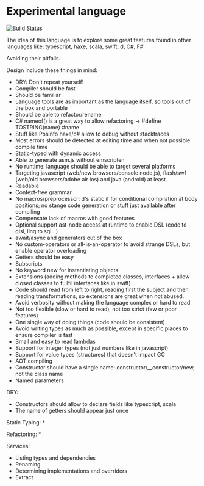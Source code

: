 Experimental language
==========================

[![Build Status](https://travis-ci.org/soywiz/explang.svg?branch=master)](https://travis-ci.org/soywiz/explang)

The idea of this language is to explore some great features found in other languages like:
typescript, haxe, scala, swift, d, C#, F#

Avoiding their pitfalls. 

Design include these things in mind:
* DRY: Don't repeat yourself!
* Compiler should be fast
* Should be familiar
* Language tools are as important as the language itself, so tools out of the box and portable
* Should be able to refactor/rename
* C# nameof() is a great way to allow refactoring -> #define TOSTRING(name) #name
* Stuff like PosInfo haxe/c# allow to debug without stacktraces
* Most errors should be detected at editing time and when not possible compile time
* Static-typed with dynamic access
* Able to generate asm.js without emscripten
* No runtime: language should be able to target several platforms
* Targeting javascript (web/new browsers/console node.js), flash/swf (web/old browsers/adobe air ios) and java (android) at least.
* Readable
* Context-free grammar
* No macros/preprocessor: d's static if for conditional compilation at body positions; no stange code generation or stuff just available after compiling
* Compensate lack of macros with good features
* Optional support ast-node access at runtime to enable DSL (code to glsl, linq to sql...)
* await/async and generators out of the box
* No custom-operators or all-is-an-operator to avoid strange DSLs, but enable operator overloading 
* Getters should be easy
* Subscripts
* No keyword new for instantiating objects
* Extensions (adding methods to completed classes, interfaces + allow closed classes to fullfil interfaces like in swift)
* Code should read from left to right, reading first the subject and then reading transformations, so extensions are great when not abused. 
* Avoid verbosity without making the language complex or hard to read
* Not too flexible (slow or hard to read), not too strict (few or poor features)
* One single way of doing things (code should be consistent)
* Avoid writing types as much as possible, except in specific places to ensure compiler is fast
* Small and easy to read lambdas
* Support for integer types (not just numbers like in javascript)
* Support for value types (structures) that doesn't impact GC
* AOT compiling
* Constructor should have a single name: constructor/__constructor/new, not the class name
* Named parameters

DRY:
* Constructors should allow to declare fields like typescript, scala
* The name of getters should appear just once

Static Typing:
*

Refactoring:
*

Services:
* Listing types and dependencies
* Renaming
* Determining implementations and overriders
* Extract
